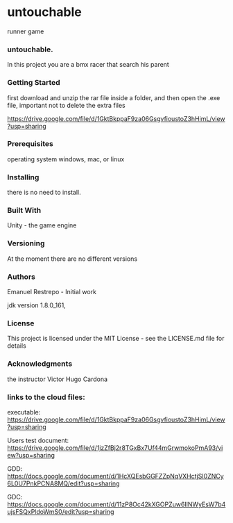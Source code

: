 # untouchable
runner game


### untouchable.
In this project you are a bmx racer that search his parent

### Getting Started
first download and unzip the rar file inside a folder, and then open the .exe file, important not to delete the extra files

https://drive.google.com/file/d/1GktBkppaF9za06GsgvfioustoZ3hHimL/view?usp=sharing

### Prerequisites
operating system windows, mac, or linux

### Installing
there is no need to install.

### Built With
Unity - the game engine

### Versioning
At the moment there are no different versions

### Authors
Emanuel Restrepo - Initial work

jdk version 1.8.0_161, 

### License
This project is licensed under the MIT License - see the LICENSE.md file for details

### Acknowledgments
the instructor Victor Hugo Cardona


### links to the cloud files:

executable: 
https://drive.google.com/file/d/1GktBkppaF9za06GsgvfioustoZ3hHimL/view?usp=sharing

Users test document:
https://drive.google.com/file/d/1jzZfBj2r8TGxBx7Uf44mGrwmokoPmA93/view?usp=sharing

GDD:
https://docs.google.com/document/d/1HcXQEsbGGFZZpNqVXHctjSI0ZNCy6L0U7PnkPCNA8MQ/edit?usp=sharing

GDC:
https://docs.google.com/document/d/11zP8Oc42kXGOPZuw6IlNWyEsW7b4ujsFSQxPldoWmS0/edit?usp=sharing

